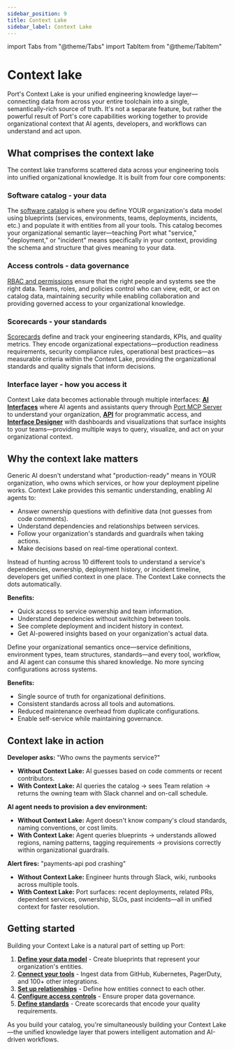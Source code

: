 ```yaml
---
sidebar_position: 9
title: Context Lake
sidebar_label: Context Lake
---
```


import Tabs from "@theme/Tabs"
import TabItem from "@theme/TabItem"

# Context lake

Port's Context Lake is your unified engineering knowledge layer—connecting data from across your entire toolchain into a single, semantically-rich source of truth. It's not a separate feature, but rather the powerful result of Port's core capabilities working together to provide organizational context that AI agents, developers, and workflows can understand and act upon.

## What comprises the context lake

The context lake transforms scattered data across your engineering tools into unified organizational knowledge. It is built from four core components:

### Software catalog - your data

The [software catalog](/build-your-software-catalog) is where you define YOUR organization's data model using blueprints (services, environments, teams, deployments, incidents, etc.) and populate it with entities from all your tools. This catalog becomes your organizational semantic layer—teaching Port what "service," "deployment," or "incident" means specifically in your context, providing the schema and structure that gives meaning to your data.

### Access controls - data governance

[RBAC and permissions](/sso-rbac/rbac-overview) ensure that the right people and systems see the right data. Teams, roles, and policies control who can view, edit, or act on catalog data, maintaining security while enabling collaboration and providing governed access to your organizational knowledge.

### Scorecards - your standards

[Scorecards](/scorecards/overview) define and track your engineering standards, KPIs, and quality metrics. They encode organizational expectations—production readiness requirements, security compliance rules, operational best practices—as measurable criteria within the Context Lake, providing the organizational standards and quality signals that inform decisions.

### Interface layer - how you access it

Context Lake data becomes actionable through multiple interfaces: **[AI Interfaces](/ai-interfaces/overview)** where AI agents and assistants query through [Port MCP Server](/ai-interfaces/port-mcp-server/overview-and-installation) to understand your organization, **[API](/api-reference/port-api)** for programmatic access, and **[Interface Designer](/customize-pages-dashboards-and-plugins/dashboards/)** with dashboards and visualizations that surface insights to your teams—providing multiple ways to query, visualize, and act on your organizational context.

## Why the context lake matters

<Tabs groupId="context-lake-value" queryString>
<TabItem value="ai-agents" label="For AI agents">

Generic AI doesn't understand what "production-ready" means in YOUR organization, who owns which services, or how your deployment pipeline works. Context Lake provides this semantic understanding, enabling AI agents to:

- Answer ownership questions with definitive data (not guesses from code comments).
- Understand dependencies and relationships between services.
- Follow your organization's standards and guardrails when taking actions.
- Make decisions based on real-time operational context.

</TabItem>
<TabItem value="developers" label="For developers">

Instead of hunting across 10 different tools to understand a service's dependencies, ownership, deployment history, or incident timeline, developers get unified context in one place. The Context Lake connects the dots automatically.

**Benefits:**
- Quick access to service ownership and team information.
- Understand dependencies without switching between tools.
- See complete deployment and incident history in context.
- Get AI-powered insights based on your organization's actual data.

</TabItem>
<TabItem value="platform-teams" label="For platform teams">

Define your organizational semantics once—service definitions, environment types, team structures, standards—and every tool, workflow, and AI agent can consume this shared knowledge. No more syncing configurations across systems.

**Benefits:**
- Single source of truth for organizational definitions.
- Consistent standards across all tools and automations.
- Reduced maintenance overhead from duplicate configurations.
- Enable self-service while maintaining governance.

</TabItem>
</Tabs>

## Context lake in action

<Tabs groupId="context-lake-examples" queryString>
<TabItem value="ownership" label="AI agent understanding ownership">

**Developer asks:** "Who owns the payments service?"

- **Without Context Lake:** AI guesses based on code comments or recent contributors.
- **With Context Lake:** AI queries the catalog → sees Team relation → returns the owning team with Slack channel and on-call schedule.

</TabItem>
<TabItem value="provisioning" label="Autonomous service provisioning">

**AI agent needs to provision a dev environment:**

- **Without Context Lake:** Agent doesn't know company's cloud standards, naming conventions, or cost limits.
- **With Context Lake:** Agent queries blueprints → understands allowed regions, naming patterns, tagging requirements → provisions correctly within organizational guardrails.

</TabItem>
<TabItem value="incident" label="Incident response">

**Alert fires:** "payments-api pod crashing"

- **Without Context Lake:** Engineer hunts through Slack, wiki, runbooks across multiple tools.
- **With Context Lake:** Port surfaces: recent deployments, related PRs, dependent services, ownership, SLOs, past incidents—all in unified context for faster resolution.

</TabItem>
</Tabs>

## Getting started

Building your Context Lake is a natural part of setting up Port:

1. **[Define your data model](/build-your-software-catalog)** - Create blueprints that represent your organization's entities.
2. **[Connect your tools](/build-your-software-catalog/sync-data-to-catalog)** - Ingest data from GitHub, Kubernetes, PagerDuty, and 100+ other integrations.
3. **[Set up relationships](/build-your-software-catalog/customize-integrations/configure-mapping#relations)** - Define how entities connect to each other.
4. **[Configure access controls](/sso-rbac/rbac-overview)** - Ensure proper data governance.
5. **[Define standards](/scorecards/overview)** - Create scorecards that encode your quality requirements.

As you build your catalog, you're simultaneously building your Context Lake—the unified knowledge layer that powers intelligent automation and AI-driven workflows.




